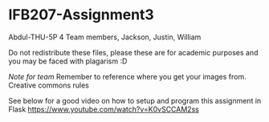 # IFB207-Assignment3
Abdul-THU-5P 4  Team members, Jackson, Justin, William

Do not redistribute these files, please these are for academic purposes and you may be faced with plagarism :D

*Note for team*
Remember to reference where you get your images from.
Creative commons rules

See below for a good video on how to setup and program this assignment in Flask 
https://www.youtube.com/watch?v=K0vSCCAM2ss
